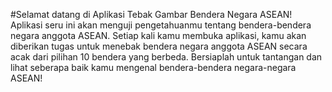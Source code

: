 #Selamat datang di Aplikasi Tebak Gambar Bendera Negara ASEAN! Aplikasi seru ini akan menguji pengetahuanmu tentang bendera-bendera negara anggota ASEAN. Setiap kali kamu membuka aplikasi, kamu akan diberikan tugas untuk menebak bendera negara anggota ASEAN secara acak dari pilihan 10 bendera yang berbeda. Bersiaplah untuk tantangan dan lihat seberapa baik kamu mengenal bendera-bendera negara-negara ASEAN!
